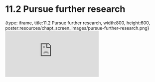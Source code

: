 # 11.2 Pursue further research
 
{type: iframe, title:11.2 Pursue further research, width:800, height:600, poster:resources/chapt_screen_images/pursue-further-research.png}
![](http://science.c-moor.org/CURE-MicrobialMysteries/pursue-further-research.html)
 

 
